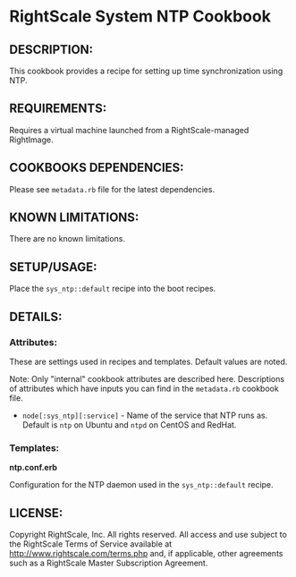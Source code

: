 # RightScale System NTP Cookbook

## DESCRIPTION:

This cookbook provides a recipe for setting up time synchronization using NTP.

## REQUIREMENTS:

Requires a virtual machine launched from a RightScale-managed RightImage.

## COOKBOOKS DEPENDENCIES:

Please see `metadata.rb` file for the latest dependencies.

## KNOWN LIMITATIONS:

There are no known limitations.

## SETUP/USAGE:

Place the `sys_ntp::default` recipe into the boot recipes.

## DETAILS:

### Attributes:

These are settings used in recipes and templates. Default values are noted.

Note: Only "internal" cookbook attributes are described here. Descriptions of
attributes which have inputs you can find in the `metadata.rb` cookbook
file.

* `node[:sys_ntp][:service]` - Name of the service that NTP runs as.
  Default is `ntp` on Ubuntu and `ntpd` on CentOS and RedHat.

### Templates:

**ntp.conf.erb**

Configuration for the NTP daemon used in the `sys_ntp::default` recipe.

## LICENSE:

Copyright RightScale, Inc. All rights reserved.
All access and use subject to the RightScale Terms of Service available at
http://www.rightscale.com/terms.php and, if applicable, other agreements
such as a RightScale Master Subscription Agreement.
